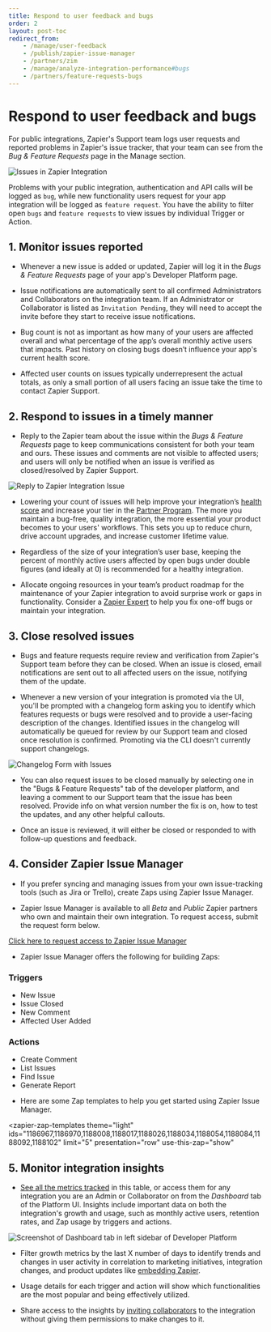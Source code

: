 ```yaml
---
title: Respond to user feedback and bugs
order: 2
layout: post-toc
redirect_from: 
    - /manage/user-feedback
    - /publish/zapier-issue-manager
    - /partners/zim
    - /manage/analyze-integration-performance#bugs
    - /partners/feature-requests-bugs
---
```


# Respond to user feedback and bugs

For public integrations, Zapier's Support team logs user requests and reported problems in Zapier's issue tracker, that your team can see from the _Bug & Feature Requests_ page in the Manage section. 

![Issues in Zapier Integration](https://cdn.zappy.app/b986eef73a1558ee3e121cf5d985339a.png)

Problems with your public integration, authentication and API calls will be logged as `bug`, while new functionality users request for your app integration will be logged as `feature request`. You have the ability to filter open `bugs` and `feature requests` to view issues by individual Trigger or Action.

## 1. Monitor issues reported

- Whenever a new issue is added or updated, Zapier will log it in the _Bugs & Feature Requests_ page of your app's Developer Platform page. 

- Issue notifications are automatically sent to all confirmed Administrators and Collaborators on the integration team. If an Administrator or Collaborator is listed as `Invitation Pending`, they will need to accept the invite before they start to receive issue notifications.

- Bug count is not as important as how many of your users are affected overall and what percentage of the app’s overall monthly active users that impacts. Past history on closing bugs doesn’t influence your app's current health score. 

- Affected user counts on issues typically underrepresent the actual totals, as only a small portion of all users facing an issue take the time to contact Zapier Support. 

## 2. Respond to issues in a timely manner

- Reply to the Zapier team about the issue within the _Bugs & Feature Requests_ page to keep communications consistent for both your team and ours. These issues and comments are not visible to affected users; and users will only be notified when an issue is verified as closed/resolved by Zapier Support.

![Reply to Zapier Integration Issue](https://cdn.zappy.app/a5808bdc70214728d0eac9f569f2d2e7.png)

- Lowering your count of issues will help improve your integration’s [health score](https://platform.zapier.com/publish/partner-program#integration-health-score) and increase your tier in the [Partner Program](https://zapier.com/platform/partner-program). The more you maintain a bug-free, quality integration, the more essential your product becomes to your users' workflows. This sets you up to reduce churn, drive account upgrades, and increase customer lifetime value.

- Regardless of the size of your integration’s user base, keeping the percent of monthly active users affected by open bugs under double figures (and ideally at 0) is recommended for a healthy integration.

- Allocate ongoing resources in your team’s product roadmap for the maintenance of your Zapier integration to avoid surprise work or gaps in functionality. Consider a [Zapier Expert](https://zapier.com/experts/matchmaking) to help you fix one-off bugs or maintain your integration.

## 3. Close resolved issues

- Bugs and feature requests require review and verification from Zapier's Support team before they can be closed. When an issue is closed, email notifications are sent out to all affected users on the issue, notifying them of the update.

- Whenever a new version of your integration is promoted via the UI, you'll be prompted with a changelog form asking you to identify which features requests or bugs were resolved and to provide a user-facing description of the changes. Identified issues in the changelog will automatically be queued for review by our Support team and closed once resolution is confirmed. Promoting via the CLI doesn't currently support changelogs.

![Changelog Form with Issues](https://cdn.zappy.app/8afba17ecfb25faf6b87597e2cd54387.png)

- You can also request issues to be closed manually by selecting one in the "Bugs & Feature Requests" tab of the developer platform, and leaving a comment to our Support team that the issue has been resolved. Provide info on what version number the fix is on, how to test the updates, and any other helpful callouts.

- Once an issue is reviewed, it will either be closed or responded to with follow-up questions and feedback.

## 4. Consider Zapier Issue Manager

- If you prefer syncing and managing issues from your own issue-tracking tools (such as Jira or Trello), create Zaps using Zapier Issue Manager.

- Zapier Issue Manager is available to all _Beta_ and _Public_ Zapier partners who own and maintain their own integration. To request access, submit the request form below.

<a class="button blue" href="https://airtable.com/shrK5ZOSGEAkDBAXg">Click here to request access to Zapier Issue Manager</a>

- Zapier Issue Manager offers the following for building Zaps:

### Triggers

* New Issue
* Issue Closed
* New Comment
* Affected User Added

### Actions

* Create Comment
* List Issues
* Find Issue
* Generate Report

- Here are some Zap templates to help you get started using Zapier Issue Manager.

<zapier-zap-templates
  theme="light"
  ids="1186967,1186970,1188008,1188017,1188026,1188034,1188054,1188084,1188092,1188102"
  limit="5"
  presentation="row"
  use-this-zap="show"
></zapier-zap-templates>

## 5. Monitor integration insights

- [See all the metrics tracked](https://platform.zapier.com/manage/integration-insights) in this table, or access them for any integration you are an Admin or Collaborator on from the _Dashboard_ tab of the Platform UI. Insights include important data on both the integration's growth and usage, such as monthly active users, retention rates, and Zap usage by triggers and actions.

![Screenshot of Dashboard tab in left sidebar of Developer Platform](https://cdn.zappy.app/d7a53ee12f8fb94a44edbc0f8e3195ea.png)

- Filter growth metrics by the last X number of days to identify trends and changes in user activity in correlation to marketing initiatives, integration changes, and product updates like [embedding Zapier](https://platform.zapier.com/embed/full-zapier-experience). 

- Usage details for each trigger and action will show which functionalities are the most popular and being effectively utilized. 

- Share access to the insights by [inviting collaborators](https://platform.zapier.com/manage/invite-team-member) to the integration without giving them permissions to make changes to it.